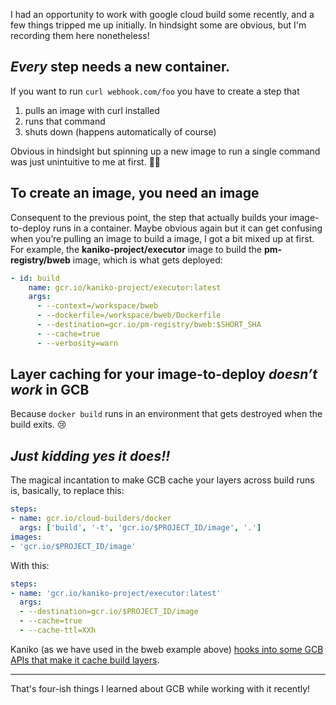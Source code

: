 I had an opportunity to work with google cloud build some recently, and a few things tripped me up initially. In hindsight some are obvious, but I'm recording them here nonetheless!

## **_Every_ step** needs a new container.

If you want to run `curl webhook.com/foo` you have to create a step that

1.  pulls an image with curl installed
2.  runs that command
3.  shuts down (happens automatically of course)

Obvious in hindsight but spinning up a new image to run a single command was just unintuitive to me at first. 🤷‍♂️

## To create an image, you need an image

Consequent to the previous point, the step that actually builds your image-to-deploy runs in a container. Maybe obvious again but it can get confusing when you’re pulling an image to build a image, I got a bit mixed up at first. For example, the **kaniko-project/executor** image to build the **pm-registry/bweb** image, which is what gets deployed:

```yaml
- id: build
    name: gcr.io/kaniko-project/executor:latest
    args:
      - --context=/workspace/bweb
      - --dockerfile=/workspace/bweb/Dockerfile
      - --destination=gcr.io/pm-registry/bweb:$SHORT_SHA
      - --cache=true
      - --verbosity=warn
```

## Layer caching for your image-to-deploy _doesn’t work_ in GCB

Because `docker build` runs in an environment that gets destroyed when the build exits. 😢

## _Just kidding yes it does!!_

The magical incantation to make GCB cache your layers across build runs is, basically, to replace this:

```yaml
steps:
- name: gcr.io/cloud-builders/docker
  args: ['build', '-t', 'gcr.io/$PROJECT_ID/image', '.']
images:
- 'gcr.io/$PROJECT_ID/image'
```

With this:

```yaml
steps:
- name: 'gcr.io/kaniko-project/executor:latest'
  args:
  - --destination=gcr.io/$PROJECT_ID/image
  - --cache=true
  - --cache-ttl=XXh
```

Kaniko (as we have used in the bweb example above) [hooks into some GCB APIs that make it cache build layers](https://cloud.google.com/cloud-build/docs/kaniko-cache#kaniko-build).

* * *

That's four-ish things I learned about GCB while working with it recently!

